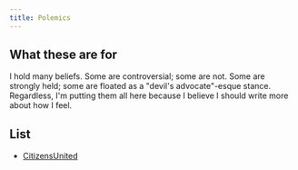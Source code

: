 ```yaml
---
title: Polemics
---
```

## What these are for
I hold many beliefs. Some are controversial; some are not. Some are strongly held; some are floated as a "devil's advocate"-esque stance. Regardless, I'm putting them all here because I believe I should write more about how I feel. 
## List
- [CitizensUnited](CitizensUnited)